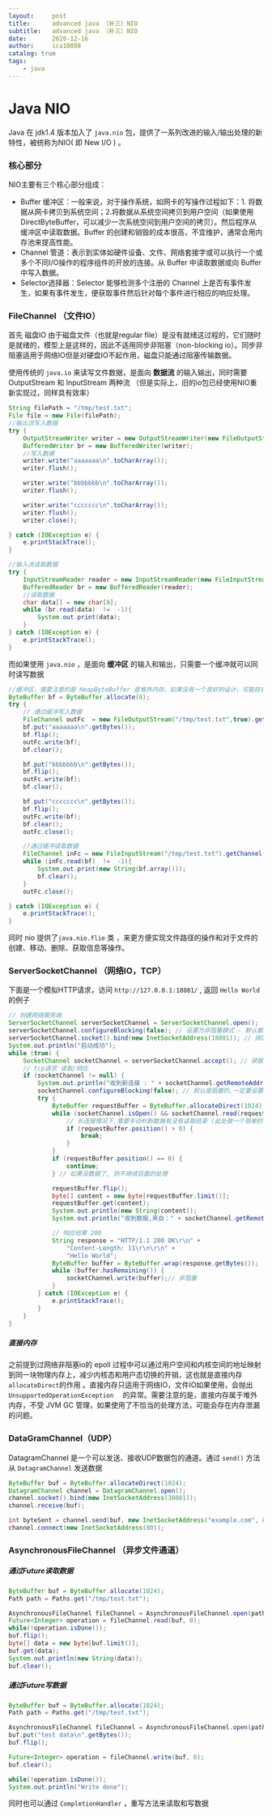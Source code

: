 ```yaml
---
layout:     post
title:      advanced java （补三）NIO
subtitle:   advanced java （补三）NIO
date:       2020-12-16
author:     ica10888
catalog: true
tags:
    - java
---
```



# Java NIO

Java 在  jdk1.4 版本加入了  `java.nio` 包，提供了一系列改进的输入/输出处理的新特性，被统称为NIO( 即 New I/O ) 。

### 核心部分

NIO主要有三个核心部分组成：

- Buffer 缓冲区：一般来说，对于操作系统，如网卡的写操作过程如下：1. 将数据从网卡拷贝到系统空间；2.将数据从系统空间拷贝到用户空间（如果使用DirectByteBuffer，可以减少一次系统空间到用户空间的拷贝）。然后程序从缓冲区中读取数据。Buffer 的创建和销毁的成本很高，不宜维护，通常会用内存池来提高性能。
- Channel 管道：表示到实体如硬件设备、文件、网络套接字或可以执行一个或多个不同I/O操作的程序组件的开放的连接。从 Buffer 中读取数据或向 Buffer 中写入数据。
- Selector选择器：Selector 能够检测多个注册的  Channel 上是否有事件发生，如果有事件发生，便获取事件然后针对每个事件进行相应的响应处理。

 ### FileChannel （文件IO）

首先 磁盘IO 由于磁盘文件（也就是regular file）是没有就绪这过程的，它们随时是就绪的，模型上是这样的，因此不适用同步非阻塞（non-blocking io）。同步非阻塞适用于网络IO但是对硬盘IO不起作用，磁盘只能通过阻塞传输数据。

使用传统的 `java.io` 来读写文件数据，是面向 **数据流**  的输入输出，同时需要 OutputStream 和 InputStream 两种流 （但是实际上，旧的io包已经使用NIO重新实现过，同样具有效率）

``` java
String filePath = "/tmp/test.txt";
File file = new File(filePath);
//输出流写入数据
try {
    OutputStreamWriter writer = new OutputStreamWriter(new FileOutputStream(file));
    BufferedWriter br = new BufferedWriter(writer);
    //写入数据
    writer.write("aaaaaaa\n".toCharArray());
    writer.flush();

    writer.write("bbbbbbb\n".toCharArray());
    writer.flush();

    writer.write("ccccccc\n".toCharArray());
    writer.flush();
    writer.close();

} catch (IOException e) {
    e.printStackTrace();
}

//输入流读取数据
try {
    InputStreamReader reader = new InputStreamReader(new FileInputStream(file));
    BufferedReader br = new BufferedReader(reader);
    //读取数据
    char data[] = new char[8];
    while (br.read(data)  !=  -1){
        System.out.print(data);
    }
} catch (IOException e) {
    e.printStackTrace();
}

```

而如果使用 `java.nio`  ，是面向 **缓冲区** 的输入和输出，只需要一个缓冲就可以同时读写数据

``` java
//缓冲区，需要注意的是 HeapByteBuffer 是堆外内存。如果没有一个良好的设计，可能存在内存泄漏的问题
ByteBuffer bf = ByteBuffer.allocate(8);
try {
    // 通过缓冲写入数据
    FileChannel outFc  = new FileOutputStream("/tmp/test.txt",true).getChannel();
    bf.put("aaaaaaa\n".getBytes());
    bf.flip();
    outFc.write(bf);
    bf.clear();

    bf.put("bbbbbbb\n".getBytes());
    bf.flip();
    outFc.write(bf);
    bf.clear();

    bf.put("ccccccc\n".getBytes());
    bf.flip();
    outFc.write(bf);
    bf.clear();
    outFc.close();

    //通过缓冲读取数据
    FileChannel inFc = new FileInputStream("/tmp/test.txt").getChannel();
    while (inFc.read(bf)  !=  -1){
        System.out.print(new String(bf.array()));
        bf.clear();
    }
    outFc.close();

} catch (IOException e) {
    e.printStackTrace();
}
```

同时 nio 提供了`java.nio.flie` 类 ，来更方便实现文件路径的操作和对于文件的创建、移动、删除、获取信息等操作。

### ServerSocketChannel （网络IO，TCP）

下面是一个模拟HTTP请求，访问 `http://127.0.0.1:18081/`  , 返回 `Hello World` 的例子

``` java
// 创建网络服务端
ServerSocketChannel serverSocketChannel = ServerSocketChannel.open();
serverSocketChannel.configureBlocking(false); // 设置为非阻塞模式 - 默认都是阻塞的
serverSocketChannel.socket().bind(new InetSocketAddress(18081)); // 绑定端口
System.out.println("启动成功");
while (true) {
    SocketChannel socketChannel = serverSocketChannel.accept(); // 获取新tcp连接通道
    // tcp请求 读取/响应
    if (socketChannel != null) {
        System.out.println("收到新连接 : " + socketChannel.getRemoteAddress());
        socketChannel.configureBlocking(false); // 默认是阻塞的,一定要设置为非阻塞
        try {
            ByteBuffer requestBuffer = ByteBuffer.allocateDirect(1024);
            while (socketChannel.isOpen() && socketChannel.read(requestBuffer) != -1) {
                // 长连接情况下,需要手动判断数据有没有读取结束 (此处做一个简单的判断: 超过0字节就认为请求结束了)
                if (requestBuffer.position() > 0) {
                    break;
                }
            }
            if (requestBuffer.position() == 0) {
                continue;
            } // 如果没数据了, 则不继续后面的处理

            requestBuffer.flip();
            byte[] content = new byte[requestBuffer.limit()];
            requestBuffer.get(content);
            System.out.println(new String(content));
            System.out.println("收到数据,来自：" + socketChannel.getRemoteAddress());

            // 响应结果 200
            String response = "HTTP/1.1 200 OK\r\n" +
                "Content-Length: 11\r\n\r\n" +
                "Hello World";
            ByteBuffer buffer = ByteBuffer.wrap(response.getBytes());
            while (buffer.hasRemaining()) {
                socketChannel.write(buffer);// 非阻塞
            }
        } catch (IOException e) {
            e.printStackTrace();
        }
    }
}
```

##### 直接内存

之前提到过网络非阻塞io的 epoll 过程中可以通过用户空间和内核空间的地址映射到同一块物理内存上，减少内核态和用户态切换的开销，这也就是直接内存 `allocateDirect`的作用 。直接内存只适用于网络IO，文件IO如果使用，会抛出 `UnsupportedOperationException  `  的异常。需要注意的是，直接内存属于堆外内存，不受 JVM GC 管理，如果使用了不恰当的处理方法，可能会存在内存泄漏的问题。

### DataGramChannel（UDP）

DatagramChannel 是一个可以发送、接收UDP数据包的通道。通过  `send()` 方法从 `DatagramChannel` 发送数据 

``` java
ByteBuffer buf = ByteBuffer.allocateDirect(1024);
DatagramChannel channel = DatagramChannel.open();
channel.socket().bind(new InetSocketAddress(38081));
channel.receive(buf);

int byteSent = channel.send(buf, new InetSocketAddress("example.com", 80));
channel.connect(new InetSocketAddress(80));
```

### AsynchronousFileChannel （异步文件通道）



##### 通过Future读取数据

``` java
ByteBuffer buf = ByteBuffer.allocate(1024);
Path path = Paths.get("/tmp/test.txt");

AsynchronousFileChannel fileChannel = AsynchronousFileChannel.open(path, StandardOpenOption.READ);
Future<Integer> operation = fileChannel.read(buf, 0);
while(!operation.isDone());
buf.flip();
byte[] data = new byte[buf.limit()];
buf.get(data);
System.out.println(new String(data));
buf.clear();
```

##### 通过Future写数据

``` java
ByteBuffer buf = ByteBuffer.allocate(1024);
Path path = Paths.get("/tmp/test.txt");

AsynchronousFileChannel fileChannel = AsynchronousFileChannel.open(path, StandardOpenOption.WRITE);
buf.put("test data\n".getBytes());
buf.flip();

Future<Integer> operation = fileChannel.write(buf, 0);
buf.clear();

while(!operation.isDone());
System.out.println("Write done");
```

同时也可以通过 `CompletionHandler` ，重写方法来读取和写数据



